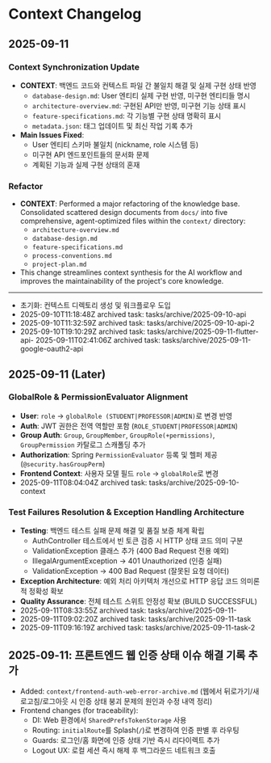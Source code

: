 # Context Changelog

## 2025-09-11

### Context Synchronization Update
- **CONTEXT**: 백엔드 코드와 컨텍스트 파일 간 불일치 해결 및 실제 구현 상태 반영
  - `database-design.md`: User 엔티티 실제 구현 반영, 미구현 엔티티들 명시
  - `architecture-overview.md`: 구현된 API만 반영, 미구현 기능 상태 표시
  - `feature-specifications.md`: 각 기능별 구현 상태 명확히 표시
  - `metadata.json`: 태그 업데이트 및 최신 작업 기록 추가
- **Main Issues Fixed**:
  - User 엔티티 스키마 불일치 (nickname, role 시스템 등)
  - 미구현 API 엔드포인트들의 문서화 문제
  - 계획된 기능과 실제 구현 상태의 혼재

### Refactor
- **CONTEXT**: Performed a major refactoring of the knowledge base. Consolidated scattered design documents from `docs/` into five comprehensive, agent-optimized files within the `context/` directory:
  - `architecture-overview.md`
  - `database-design.md`
  - `feature-specifications.md`
  - `process-conventions.md`
  - `project-plan.md`
- This change streamlines context synthesis for the AI workflow and improves the maintainability of the project's core knowledge.

---

- 초기화: 컨텍스트 디렉토리 생성 및 워크플로우 도입
- 2025-09-10T11:18:48Z archived task: tasks/archive/2025-09-10-api
- 2025-09-10T11:32:59Z archived task: tasks/archive/2025-09-10-api-2
- 2025-09-10T19:10:29Z archived task: tasks/archive/2025-09-11-flutter-api- 2025-09-11T02:41:06Z archived task: tasks/archive/2025-09-11-google-oauth2-api

## 2025-09-11 (Later)

### GlobalRole & PermissionEvaluator Alignment
- **User**: `role` → `globalRole (STUDENT|PROFESSOR|ADMIN)`로 변경 반영
- **Auth**: JWT 권한은 전역 역할만 포함 (`ROLE_STUDENT|PROFESSOR|ADMIN`)
- **Group Auth**: `Group`, `GroupMember`, `GroupRole(+permissions)`, `GroupPermission` 카탈로그 스캐폴딩 추가
- **Authorization**: Spring `PermissionEvaluator` 등록 및 헬퍼 제공 (`@security.hasGroupPerm`)
- **Frontend Context**: 사용자 모델 필드 `role` → `globalRole`로 변경
- 2025-09-11T08:04:04Z archived task: tasks/archive/2025-09-10-context

### Test Failures Resolution & Exception Handling Architecture
- **Testing**: 백엔드 테스트 실패 문제 해결 및 품질 보증 체계 확립
  - AuthController 테스트에서 빈 토큰 검증 시 HTTP 상태 코드 의미 구분
  - ValidationException 클래스 추가 (400 Bad Request 전용 예외)
  - IllegalArgumentException → 401 Unauthorized (인증 실패)
  - ValidationException → 400 Bad Request (잘못된 요청 데이터)
- **Exception Architecture**: 예외 처리 아키텍처 개선으로 HTTP 응답 코드 의미론적 정확성 확보
- **Quality Assurance**: 전체 테스트 스위트 안정성 확보 (BUILD SUCCESSFUL)
- 2025-09-11T08:33:55Z archived task: tasks/archive/2025-09-11-
- 2025-09-11T09:02:20Z archived task: tasks/archive/2025-09-11-task
- 2025-09-11T09:16:19Z archived task: tasks/archive/2025-09-11-task-2

## 2025-09-11: 프론트엔드 웹 인증 상태 이슈 해결 기록 추가
- Added: `context/frontend-auth-web-error-archive.md` (웹에서 뒤로가기/새로고침/로그아웃 시 인증 상태 붕괴 문제의 원인과 수정 내역 정리)
- Frontend changes (for traceability):
  - DI: Web 환경에서 `SharedPrefsTokenStorage` 사용
  - Routing: `initialRoute`를 Splash(`/`)로 변경하여 인증 판별 후 라우팅
  - Guards: 로그인/홈 화면에 인증 상태 기반 즉시 리다이렉트 추가
  - Logout UX: 로컬 세션 즉시 해제 후 백그라운드 네트워크 호출
